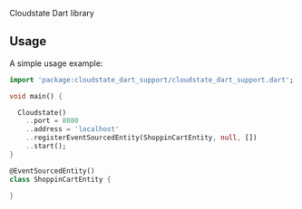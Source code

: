 Cloudstate Dart library

## Usage

A simple usage example:

```dart
import 'package:cloudstate_dart_support/cloudstate_dart_support.dart';

void main() {

  Cloudstate()
    ..port = 8080
    ..address = 'localhost'
    ..registerEventSourcedEntity(ShoppinCartEntity, null, [])
    ..start();
}

@EventSourcedEntity()
class ShoppinCartEntity {

}
```
